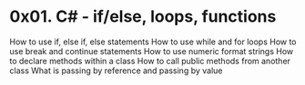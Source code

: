 # 0x01. C# - if/else, loops, functions

How to use if, else if, else statements
How to use while and for loops
How to use break and continue statements
How to use numeric format strings
How to declare methods within a class
How to call public methods from another class
What is passing by reference and passing by value
